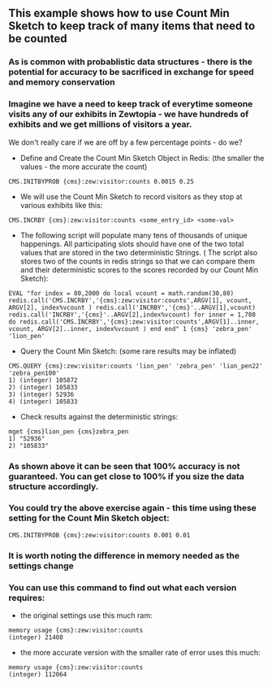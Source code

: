 ## This example shows how to use Count Min Sketch to keep track of many items that need to be counted

### As is common with probablistic data structures - there is the potential for accuracy to be sacrificed in exchange for speed and memory conservation

### Imagine we have a need to keep track of everytime someone visits any of our exhibits in Zewtopia - we have hundreds of exhibits and we get millions of visitors a year.  
We don't really care if we are off by a few percentage points - do we?

* Define and Create the Count Min Sketch Object in Redis: (the smaller the values - the more accurate the count)

```
CMS.INITBYPROB {cms}:zew:visitor:counts 0.0015 0.25
```

* We will use the Count Min Sketch to record visitors as they stop at various exhibits  like this:
```
CMS.INCRBY {cms}:zew:visitor:counts <some_entry_id> <some-val>
```

* The following script will populate many tens of thousands of unique happenings. All participating slots should have one of the two total values that are stored in the two deterministic Strings. ( The script also stores two of the counts in redis strings so that we can compare them and their deterministic scores to the scores recorded by our Count Min Sketch):

```
EVAL "for index = 80,2000 do local vcount = math.random(30,80) redis.call('CMS.INCRBY','{cms}:zew:visitor:counts',ARGV[1], vcount, ARGV[2], index%vcount ) redis.call('INCRBY','{cms}'..ARGV[1],vcount) redis.call('INCRBY','{cms}'..ARGV[2],index%vcount) for inner = 1,708 do redis.call('CMS.INCRBY','{cms}:zew:visitor:counts',ARGV[1]..inner, vcount, ARGV[2]..inner, index%vcount ) end end" 1 {cms} 'zebra_pen' 'lion_pen' 
```

* Query the Count Min Sketch: (some rare results may be inflated)

```
CMS.QUERY {cms}:zew:visitor:counts 'lion_pen' 'zebra_pen' 'lion_pen22' 'zebra_pen100'
1) (integer) 105872
2) (integer) 105833
3) (integer) 52936
4) (integer) 105833
```

* Check results against the deterministic strings:

```
mget {cms}lion_pen {cms}zebra_pen
1) "52936"
2) "105833"
```

### As shown above it can be seen that 100% accuracy is not guaranteed.  You can get close to 100% if you size the data structure accordingly.
### You could try the above exercise again - this time using these setting for the Count Min Sketch object:

```
CMS.INITBYPROB {cms}:zew:visitor:counts 0.001 0.01
```

### It is worth noting the difference in memory needed as the settings change

### You can use this command to find out what each version requires:

* the original settings use this much ram:
```
memory usage {cms}:zew:visitor:counts
(integer) 21408
```

* the more accurate version with the smaller rate of error uses this much:

``` 
memory usage {cms}:zew:visitor:counts
(integer) 112064
```

